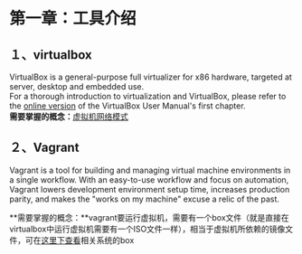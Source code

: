 # 第一章：工具介绍

## １、virtualbox  
VirtualBox is a general-purpose full virtualizer for x86 hardware, targeted at server, desktop and embedded use.  
For a thorough introduction to virtualization and VirtualBox, please refer to the [online version](https://www.virtualbox.org/manual/ch01.html) of the VirtualBox User Manual's first chapter.  
**需要掌握的概念：**[虚拟机网络模式](Bridged-NAT-Host-Only.md)

## ２、Vagrant  
Vagrant is a tool for building and managing virtual machine environments in a single workflow. With an easy-to-use workflow and focus on automation, Vagrant lowers development environment setup time, increases production parity, and makes the "works on my machine" excuse a relic of the past.

**需要掌握的概念：**vagrant要运行虚拟机，需要有一个box文件（就是直接在virtualbox中运行虚拟机需要有一个ISO文件一样），相当于虚拟机所依赖的镜像文件，可在[这里下查看](https://app.vagrantup.com/boxes/search)相关系统的box
